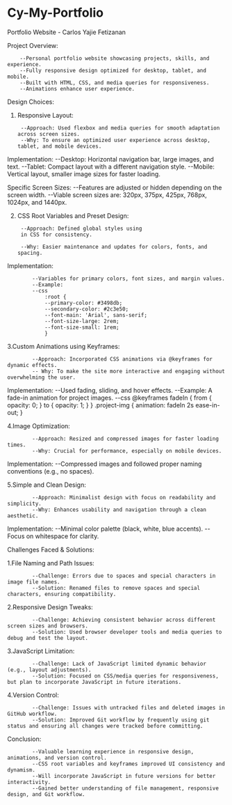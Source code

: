 # Cy-My-Portfolio

Portfolio Website - Carlos Yajie Fetizanan

Project Overview:

        --Personal portfolio website showcasing projects, skills, and experience.
        --Fully responsive design optimized for desktop, tablet, and mobile.
        --Built with HTML, CSS, and media queries for responsiveness.
        --Animations enhance user experience.


Design Choices:

1. Responsive Layout:

        --Approach: Used flexbox and media queries for smooth adaptation across screen sizes.
        --Why: To ensure an optimized user experience across desktop, tablet, and mobile devices.

Implementation:
            --Desktop: Horizontal navigation bar, large images, and text.
            --Tablet: Compact layout with a different navigation style.
            --Mobile: Vertical layout, smaller image sizes for faster loading.

Specific Screen Sizes:
            --Features are adjusted or hidden depending on the screen width.
            --Viable screen sizes are: 320px, 375px, 425px, 768px, 1024px, and 1440px.

2. CSS Root Variables and Preset Design:

        --Approach: Defined global styles using
        in CSS for consistency.

        --Why: Easier maintenance and updates for colors, fonts, and spacing.

Implementation:

            --Variables for primary colors, font sizes, and margin values.
            --Example:
            --css
                :root {
                --primary-color: #3498db;
                --secondary-color: #2c3e50;
                --font-main: 'Arial', sans-serif;
                --font-size-large: 2rem;
                --font-size-small: 1rem;
                }

3.Custom Animations using Keyframes:

            --Approach: Incorporated CSS animations via @keyframes for dynamic effects.
            -- Why: To make the site more interactive and engaging without overwhelming the user.

Implementation:
                --Used fading, sliding, and hover effects.
                --Example: A fade-in animation for project images.
                --css
                    @keyframes fadeIn {
                    from { opacity: 0; }
                    to { opacity: 1; }
                    }
                    .project-img {
                    animation: fadeIn 2s ease-in-out;
                    }

4.Image Optimization:

            --Approach: Resized and compressed images for faster loading times.
            --Why: Crucial for performance, especially on mobile devices.
Implementation: 
                --Compressed images and followed proper naming conventions (e.g., no spaces).

5.Simple and Clean Design:

            --Approach: Minimalist design with focus on readability and simplicity.
            --Why: Enhances usability and navigation through a clean aesthetic.

Implementation:
                --Minimal color palette (black, white, blue accents).
                --Focus on whitespace for clarity.


Challenges Faced & Solutions:

1.File Naming and Path Issues:

            --Challenge: Errors due to spaces and special characters in image file names.
            --Solution: Renamed files to remove spaces and special characters, ensuring compatibility.

2.Responsive Design Tweaks:

            --Challenge: Achieving consistent behavior across different screen sizes and browsers.
            --Solution: Used browser developer tools and media queries to debug and test the layout.

3.JavaScript Limitation:

            --Challenge: Lack of JavaScript limited dynamic behavior (e.g., layout adjustments).
            --Solution: Focused on CSS/media queries for responsiveness, but plan to incorporate JavaScript in future iterations.

4.Version Control:

            --Challenge: Issues with untracked files and deleted images in GitHub workflow.
            --Solution: Improved Git workflow by frequently using git status and ensuring all changes were tracked before committing.

Conclusion:

            --Valuable learning experience in responsive design, animations, and version control.
            --CSS root variables and keyframes improved UI consistency and dynamism.
            --Will incorporate JavaScript in future versions for better interactivity.
            --Gained better understanding of file management, responsive design, and Git workflow.